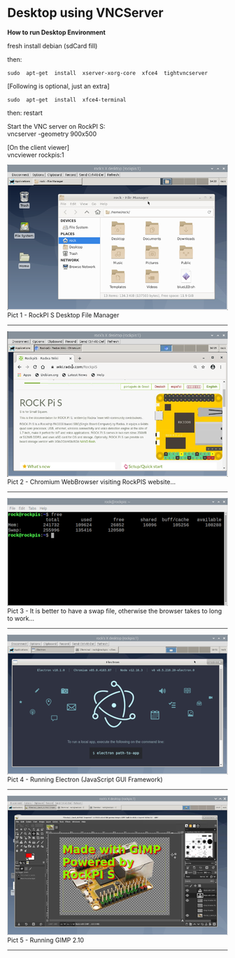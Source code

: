 # Desktop using VNCServer
**How to run Desktop Environment**  
  
fresh install debian (sdCard fill)  
  
then:  
```  
sudo  apt-get  install  xserver-xorg-core  xfce4  tightvncserver  
```

[Following is optional, just an extra]  
```
sudo  apt-get  install  xfce4-terminal
```
  
then: restart  
  
  
Start the VNC server on RockPI S:  
vncserver  -geometry  900x500  
  
  
[On the client viewer]  
vncviewer  rockpis:1  
  
  
![](img/rockpis-vnc-GUI.png)  
Pict 1 - RockPI S Desktop File Manager  
  
-----
  
  
![](img/RockPIS-chromium-browser-VNC.png)  
Pict 2 - Chromium WebBrowser visiting RockPIS website...  
  
-----
![](img/RockPIS-browser-SWAP.png)  
Pict 3 - It is better to have a swap file, otherwise the browser takes to long to work...  
  
-----
  
  
![](img/RockPIS-vnc-electron.png)  
Pict 4 - Running Electron (JavaScript GUI Framework)  
  
-----
  
  
![](img/GIMP-vnc.png)  
Pict 5 - Running GIMP 2.10  
  
-----
  
  

